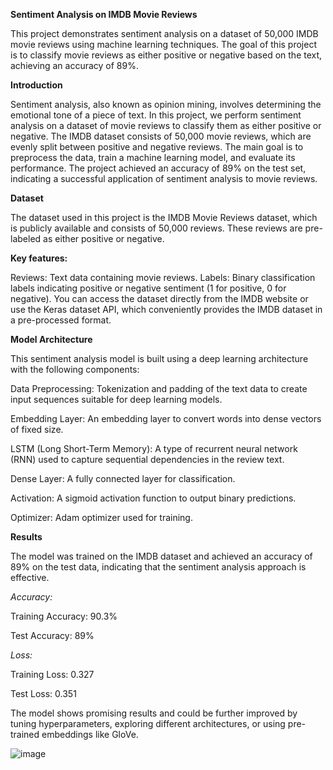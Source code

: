 **Sentiment Analysis on IMDB Movie Reviews**

This project demonstrates sentiment analysis on a dataset of 50,000 IMDB movie reviews using machine learning techniques. The goal of this project is to classify movie reviews as either positive or negative based on the text, achieving an accuracy of 89%.

**Introduction**

Sentiment analysis, also known as opinion mining, involves determining the emotional tone of a piece of text. In this project, we perform sentiment analysis on a dataset of movie reviews to classify them as either positive or negative.
The IMDB dataset consists of 50,000 movie reviews, which are evenly split between positive and negative reviews. The main goal is to preprocess the data, train a machine learning model, and evaluate its performance. The project achieved an accuracy of 89% on the test set, indicating a successful application of sentiment analysis to movie reviews.

**Dataset**

The dataset used in this project is the IMDB Movie Reviews dataset, which is publicly available and consists of 50,000 reviews. These reviews are pre-labeled as either positive or negative.

**Key features:**

Reviews: Text data containing movie reviews.
Labels: Binary classification labels indicating positive or negative sentiment (1 for positive, 0 for negative).
You can access the dataset directly from the IMDB website or use the Keras dataset API, which conveniently provides the IMDB dataset in a pre-processed format.


**Model Architecture**

This sentiment analysis model is built using a deep learning architecture with the following components:

Data Preprocessing: Tokenization and padding of the text data to create input sequences suitable for deep learning models.

Embedding Layer: An embedding layer to convert words into dense vectors of fixed size.

LSTM (Long Short-Term Memory): A type of recurrent neural network (RNN) used to capture sequential dependencies in the review text.

Dense Layer: A fully connected layer for classification.

Activation: A sigmoid activation function to output binary predictions.

Optimizer: Adam optimizer used for training.

**Results**

The model was trained on the IMDB dataset and achieved an accuracy of 89% on the test data, indicating that the sentiment analysis approach is effective.

_Accuracy:_

Training Accuracy: 90.3%

Test Accuracy: 89%


_Loss:_

Training Loss: 0.327

Test Loss: 0.351

The model shows promising results and could be further improved by tuning hyperparameters, exploring different architectures, or using pre-trained embeddings like GloVe.

![image](https://github.com/user-attachments/assets/1a3776aa-5d3f-46a8-bb06-abf39329699f)

